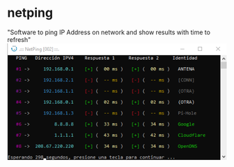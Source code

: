# netping
"Software to ping IP Address on network and show results with time to refresh"
![ alt text](netPing.png)
